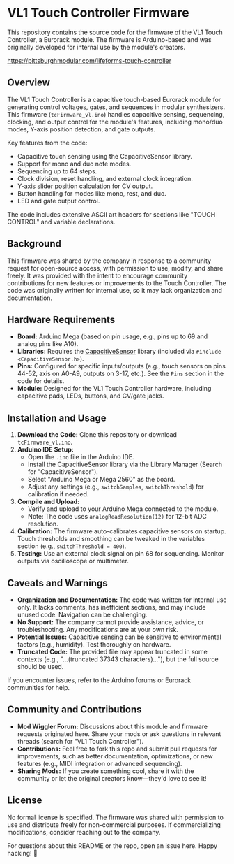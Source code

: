 # VL1 Touch Controller Firmware

This repository contains the source code for the firmware of the VL1 Touch Controller, a Eurorack module. The firmware is Arduino-based and was originally developed for internal use by the module's creators.

https://pittsburghmodular.com/lifeforms-touch-controller

## Overview

The VL1 Touch Controller is a capacitive touch-based Eurorack module for generating control voltages, gates, and sequences in modular synthesizers. This firmware (`tcFirmware_vl.ino`) handles capacitive sensing, sequencing, clocking, and output control for the module's features, including mono/duo modes, Y-axis position detection, and gate outputs.

Key features from the code:
- Capacitive touch sensing using the CapacitiveSensor library.
- Support for mono and duo note modes.
- Sequencing up to 64 steps.
- Clock division, reset handling, and external clock integration.
- Y-axis slider position calculation for CV output.
- Button handling for modes like mono, rest, and duo.
- LED and gate output control.

The code includes extensive ASCII art headers for sections like "TOUCH CONTROL" and variable declarations.

## Background

This firmware was shared by the company in response to a community request for open-source access, with permission to use, modify, and share freely. It was provided with the intent to encourage community contributions for new features or improvements to the Touch Controller. The code was originally written for internal use, so it may lack organization and documentation.

## Hardware Requirements

- **Board:** Arduino Mega (based on pin usage, e.g., pins up to 69 and analog pins like A10).
- **Libraries:** Requires the [CapacitiveSensor](https://github.com/PaulStoffregen/CapacitiveSensor) library (included via `#include <CapacitiveSensor.h>`).
- **Pins:** Configured for specific inputs/outputs (e.g., touch sensors on pins 44-52, axis on A0-A9, outputs on 3-17, etc.). See the `Pins` section in the code for details.
- **Module:** Designed for the VL1 Touch Controller hardware, including capacitive pads, LEDs, buttons, and CV/gate jacks.

## Installation and Usage

1. **Download the Code:** Clone this repository or download `tcFirmware_vl.ino`.
2. **Arduino IDE Setup:**
   - Open the `.ino` file in the Arduino IDE.
   - Install the CapacitiveSensor library via the Library Manager (Search for "CapacitiveSensor").
   - Select "Arduino Mega or Mega 2560" as the board.
   - Adjust any settings (e.g., `switchSamples`, `switchThreshold`) for calibration if needed.
3. **Compile and Upload:**
   - Verify and upload to your Arduino Mega connected to the module.
   - Note: The code uses `analogReadResolution(12)` for 12-bit ADC resolution.
4. **Calibration:** The firmware auto-calibrates capacitive sensors on startup. Touch thresholds and smoothing can be tweaked in the variables section (e.g., `switchThreshold = 400`).
5. **Testing:** Use an external clock signal on pin 68 for sequencing. Monitor outputs via oscilloscope or multimeter.

## Caveats and Warnings

- **Organization and Documentation:** The code was written for internal use only. It lacks comments, has inefficient sections, and may include unused code. Navigation can be challenging.
- **No Support:** The company cannot provide assistance, advice, or troubleshooting. Any modifications are at your own risk.
- **Potential Issues:** Capacitive sensing can be sensitive to environmental factors (e.g., humidity). Test thoroughly on hardware.
- **Truncated Code:** The provided file may appear truncated in some contexts (e.g., "...(truncated 37343 characters)..."), but the full source should be used.

If you encounter issues, refer to the Arduino forums or Eurorack communities for help.

## Community and Contributions

- **Mod Wiggler Forum:** Discussions about this module and firmware requests originated here. Share your mods or ask questions in relevant threads (search for "VL1 Touch Controller").
- **Contributions:** Feel free to fork this repo and submit pull requests for improvements, such as better documentation, optimizations, or new features (e.g., MIDI integration or advanced sequencing).
- **Sharing Mods:** If you create something cool, share it with the community or let the original creators know—they'd love to see it!

## License

No formal license is specified. The firmware was shared with permission to use and distribute freely for non-commercial purposes. If commercializing modifications, consider reaching out to the company.

For questions about this README or the repo, open an issue here. Happy hacking! 🚀
